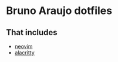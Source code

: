 # Bruno Araujo dotfiles

## That includes
- [neovim](.config/nvim/init.vim)
- [alacritty](.config/alacritty/alacritty.yml)
